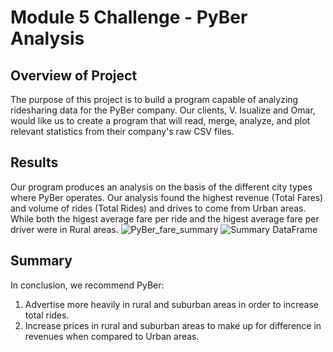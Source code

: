 # Module 5 Challenge - PyBer Analysis

## Overview of Project

The purpose of this project is to build a program capable of analyzing ridesharing data for the PyBer company. Our clients, V. Isualize and Omar, would like us to create a program that will read, merge, analyze, and plot relevant statistics from their company's raw CSV files.

## Results

Our program produces an analysis on the basis of the different city types where PyBer operates. Our analysis found the highest revenue (Total Fares) and volume of rides (Total Rides) and drives to come from Urban areas. While both the higest average fare per ride and the higest average fare per driver were in Rural areas.
![PyBer_fare_summary](https://user-images.githubusercontent.com/103288980/170919555-ab4a4080-1926-4ff0-b75b-0530bcc7efc7.png)
![Summary DataFrame](https://user-images.githubusercontent.com/103288980/170919562-541f177a-3fef-4ca9-9b50-b6ffc315e47b.PNG)


## Summary

In conclusion, we recommend PyBer:
1. Advertise more heavily in rural and suburban areas in order to increase total rides.
2. Increase prices in rural and suburban areas to make up for difference in revenues when compared to Urban areas.
